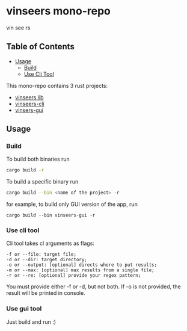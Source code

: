 # vinseers mono-repo
vin see rs

## Table of Contents
- [Usage](#usage)
    - [Build](#build)
    - [Use Cli Tool](#use-cli-tool)


This mono-repo contains 3 rust projects:
- [vinseers lib](https://github.com/Lukas-Les/vinseers/tree/main/vinseers)
- [vinseers-cli](https://github.com/Lukas-Les/vinseers/tree/main/vinseers-cli)
- [vinsers-gui](https://github.com/Lukas-Les/vinseers/tree/main/vinseers-gui)

## Usage

### Build
To build both binaries run 
```sh
cargo build -r
```

To build a specific binary run
```sh
cargo build --bin <name of the project> -r
```

for example, to build only GUI version of the app, run
```shell
cargo build --bin vinseers-gui -r
```

### Use cli tool
Cli tool takes cl arguments as flags:
```
-f or --file: target file;
-d or --dir: target directory;
-o or --output: [optional] directs where to put results;
-m or --max: [optional] max results from a single file;
-r or --re: [optional] provide your regex pattern;
```
You must provide either -f or -d, but not both.
If -o is not provided, the result will be printed in console.

### Use gui tool
Just build and run :)
